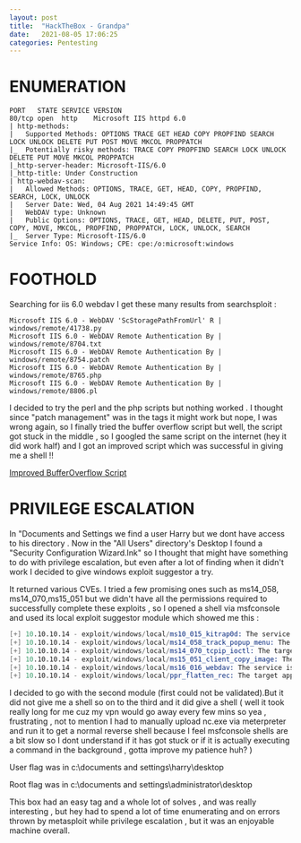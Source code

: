 ```yaml
---
layout: post
title:  "HackTheBox - Grandpa"
date:   2021-08-05 17:06:25
categories: Pentesting
---
```


# ENUMERATION

```
PORT   STATE SERVICE VERSION
80/tcp open  http    Microsoft IIS httpd 6.0
| http-methods: 
|   Supported Methods: OPTIONS TRACE GET HEAD COPY PROPFIND SEARCH LOCK UNLOCK DELETE PUT POST MOVE MKCOL PROPPATCH
|_  Potentially risky methods: TRACE COPY PROPFIND SEARCH LOCK UNLOCK DELETE PUT MOVE MKCOL PROPPATCH
|_http-server-header: Microsoft-IIS/6.0
|_http-title: Under Construction
| http-webdav-scan: 
|   Allowed Methods: OPTIONS, TRACE, GET, HEAD, COPY, PROPFIND, SEARCH, LOCK, UNLOCK
|   Server Date: Wed, 04 Aug 2021 14:49:45 GMT
|   WebDAV type: Unknown
|   Public Options: OPTIONS, TRACE, GET, HEAD, DELETE, PUT, POST, COPY, MOVE, MKCOL, PROPFIND, PROPPATCH, LOCK, UNLOCK, SEARCH
|_  Server Type: Microsoft-IIS/6.0
Service Info: OS: Windows; CPE: cpe:/o:microsoft:windows
```

# FOOTHOLD

Searching for iis 6.0 webdav I get these many results from searchsploit :

```
Microsoft IIS 6.0 - WebDAV 'ScStoragePathFromUrl' R | windows/remote/41738.py
Microsoft IIS 6.0 - WebDAV Remote Authentication By | windows/remote/8704.txt
Microsoft IIS 6.0 - WebDAV Remote Authentication By | windows/remote/8754.patch
Microsoft IIS 6.0 - WebDAV Remote Authentication By | windows/remote/8765.php
Microsoft IIS 6.0 - WebDAV Remote Authentication By | windows/remote/8806.pl
```
I decided to try the perl and the php scripts but nothing worked . I thought since "patch management" was in the tags it might work but nope, I was wrong again, so I finally tried the buffer overflow script but well, the script got stuck in the middle , so I googled the same script on the internet (hey it did work half) and I got an improved script which was successful in giving me a shell !!

[Improved BufferOverflow Script](https://raw.githubusercontent.com/g0rx/iis6-exploit-2017-CVE-2017-7269/master/iis6%20reverse%20shell)

# PRIVILEGE ESCALATION

In "Documents and Settings we find a user Harry but we dont have access to his directory . Now in the "All Users" directory's Desktop I found a "Security Configuration Wizard.lnk" so I thought that might have something to do with privilege escalation, but even after a lot of finding when it didn't work I decided to give windows exploit suggestor a try.

It returned various CVEs. I tried a few promising ones  such as ms14_058, ms14_070,ms15_051 but we didn't have all the permissions required to successfully complete these exploits , so I opened a shell via msfconsole and used its local exploit suggestor module which showed me this : 

```s
[+] 10.10.10.14 - exploit/windows/local/ms10_015_kitrap0d: The service is running, but could not be validated.
[+] 10.10.10.14 - exploit/windows/local/ms14_058_track_popup_menu: The target appears to be vulnerable.
[+] 10.10.10.14 - exploit/windows/local/ms14_070_tcpip_ioctl: The target appears to be vulnerable.
[+] 10.10.10.14 - exploit/windows/local/ms15_051_client_copy_image: The target appears to be vulnerable.
[+] 10.10.10.14 - exploit/windows/local/ms16_016_webdav: The service is running, but could not be validated.
[+] 10.10.10.14 - exploit/windows/local/ppr_flatten_rec: The target appears to be vulnerable.
```
I decided to go with the second module (first could not be validated).But it did not give me a shell so on to the third and it did give a shell ( well it took really long for me cuz my vpn would go away every few mins so yea , frustrating , not to mention I had to manually upload nc.exe via meterpreter and run it to get a normal reverse shell because I feel msfconsole shells are a bit slow so I dont understand if it has got stuck or if it is actually executing a command in the background , gotta improve my patience huh? )

User flag was in c:\documents and settings\harry\desktop

Root flag was in c:\documents and settings\administrator\desktop

This box had an easy tag and a whole lot of solves , and was really interesting , but hey had to spend a lot of time enumerating and on errors thrown by metasploit while privilege escalation , but it was an enjoyable machine overall.
